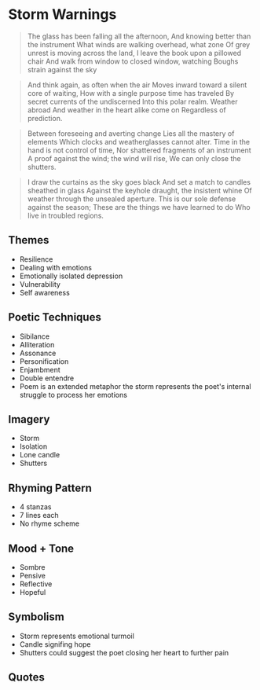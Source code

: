 # Storm Warnings

> The glass has been falling all the afternoon, 
> And knowing better than the instrument 
> What winds are walking overhead, what zone 
> Of grey unrest is moving across the land, 
> I leave the book upon a pillowed chair 
> And walk from window to closed window, watching 
> Boughs strain against the sky 

> And think again, as often when the air 
> Moves inward toward a silent core of waiting, 
> How with a single purpose time has traveled 
> By secret currents of the undiscerned 
> Into this polar realm. Weather abroad 
> And weather in the heart alike come on 
> Regardless of prediction. 

> Between foreseeing and averting change 
> Lies all the mastery of elements 
> Which clocks and weatherglasses cannot alter. 
> Time in the hand is not control of time, 
> Nor shattered fragments of an instrument 
> A proof against the wind; the wind will rise, 
> We can only close the shutters. 

> I draw the curtains as the sky goes black 
> And set a match to candles sheathed in glass 
> Against the keyhole draught, the insistent whine 
> Of weather through the unsealed aperture. 
> This is our sole defense against the season; 
> These are the things we have learned to do 
> Who live in troubled regions.  

## Themes
- Resilience
- Dealing with emotions
- Emotionally isolated depression
- Vulnerability
- Self awareness

## Poetic Techniques
- Sibilance
- Alliteration
- Assonance
- Personification
- Enjambment
- Double entendre
- Poem is an extended metaphor the storm represents the poet's internal struggle to process her emotions

## Imagery
- Storm
- Isolation
- Lone candle
- Shutters

## Rhyming Pattern
- 4 stanzas
- 7 lines each
- No rhyme scheme

## Mood + Tone
- Sombre
- Pensive
- Reflective
- Hopeful

## Symbolism
- Storm represents emotional turmoil
- Candle signifing hope
- Shutters could suggest the poet closing her heart to further pain

## Quotes
